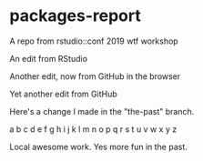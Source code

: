 # packages-report
A repo from rstudio::conf 2019 wtf workshop

An edit from RStudio

Another edit, now from GitHub in the browser

Yet another edit from GitHub

Here's a change I made in the "the-past" branch.

a b c d e f g h i j k l m n o p q r s t u v w x y z

Local awesome work.
Yes more fun in the past.
